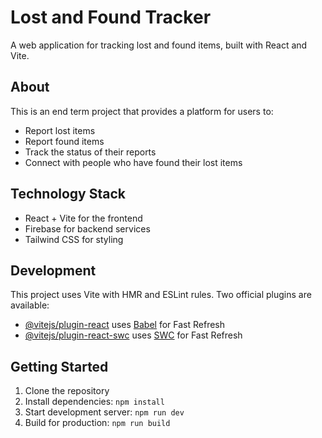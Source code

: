 # Lost and Found Tracker

A web application for tracking lost and found items, built with React and Vite.

## About

This is an end term project that provides a platform for users to:
- Report lost items
- Report found items
- Track the status of their reports
- Connect with people who have found their lost items

## Technology Stack

- React + Vite for the frontend
- Firebase for backend services
- Tailwind CSS for styling

## Development

This project uses Vite with HMR and ESLint rules. Two official plugins are available:

- [@vitejs/plugin-react](https://github.com/vitejs/vite-plugin-react/blob/main/packages/plugin-react) uses [Babel](https://babeljs.io/) for Fast Refresh
- [@vitejs/plugin-react-swc](https://github.com/vitejs/vite-plugin-react/blob/main/packages/plugin-react-swc) uses [SWC](https://swc.rs/) for Fast Refresh

## Getting Started

1. Clone the repository
2. Install dependencies: `npm install`
3. Start development server: `npm run dev`
4. Build for production: `npm run build`
